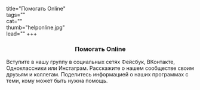 title="Помогать Online"  
tags=""  
cat=""  
thumb="helponline.jpg"  
lead=""
+++  

<h3 style="text-align:center;">Помогать Online</h3>

Вступите в нашу группу в социальных сетях Фейсбук, ВКонтакте, Одноклассники или Инстаграм. Расскажите о нашем сообществе своим друзьям и коллегам. Поделитесь информацией о наших программах с теми, кому может быть нужна помощь.
